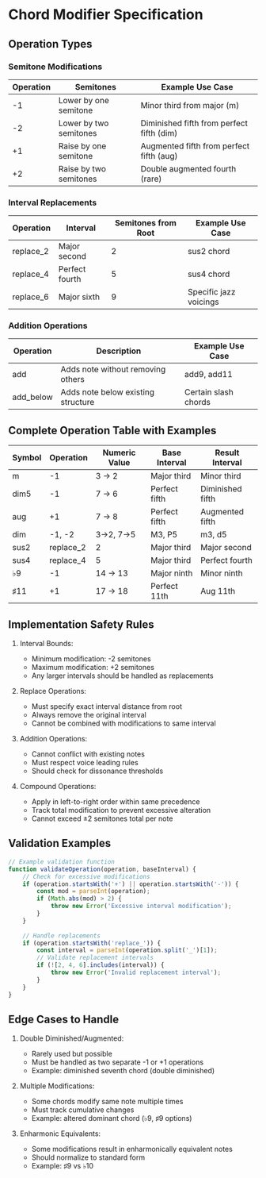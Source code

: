  
# Chord Modifier Specification

## Operation Types

### Semitone Modifications
| Operation | Semitones | Example Use Case |
|-----------|-----------|-----------------|
| -1        | Lower by one semitone | Minor third from major (m) |
| -2        | Lower by two semitones | Diminished fifth from perfect fifth (dim) |
| +1        | Raise by one semitone | Augmented fifth from perfect fifth (aug) |
| +2        | Raise by two semitones | Double augmented fourth (rare) |

### Interval Replacements
| Operation | Interval | Semitones from Root | Example Use Case |
|-----------|----------|---------------------|-----------------|
| replace_2  | Major second | 2 | sus2 chord |
| replace_4  | Perfect fourth | 5 | sus4 chord |
| replace_6  | Major sixth | 9 | Specific jazz voicings |

### Addition Operations
| Operation | Description | Example Use Case |
|-----------|-------------|-----------------|
| add       | Adds note without removing others | add9, add11 |
| add_below | Adds note below existing structure | Certain slash chords |

## Complete Operation Table with Examples

| Symbol | Operation | Numeric Value | Base Interval | Result Interval |
|--------|-----------|---------------|---------------|-----------------|
| m      | -1        | 3 → 2        | Major third   | Minor third     |
| dim5   | -1        | 7 → 6        | Perfect fifth | Diminished fifth|
| aug    | +1        | 7 → 8        | Perfect fifth | Augmented fifth |
| dim    | -1, -2    | 3→2, 7→5     | M3, P5        | m3, d5         |
| sus2   | replace_2 | 2            | Major third   | Major second    |
| sus4   | replace_4 | 5            | Major third   | Perfect fourth  |
| ♭9     | -1        | 14 → 13      | Major ninth   | Minor ninth    |
| ♯11    | +1        | 17 → 18      | Perfect 11th  | Aug 11th       |

## Implementation Safety Rules

1. Interval Bounds:
   - Minimum modification: -2 semitones
   - Maximum modification: +2 semitones
   - Any larger intervals should be handled as replacements

2. Replace Operations:
   - Must specify exact interval distance from root
   - Always remove the original interval
   - Cannot be combined with modifications to same interval

3. Addition Operations:
   - Cannot conflict with existing notes
   - Must respect voice leading rules
   - Should check for dissonance thresholds

4. Compound Operations:
   - Apply in left-to-right order within same precedence
   - Track total modification to prevent excessive alteration
   - Cannot exceed ±2 semitones total per note

## Validation Examples

```javascript
// Example validation function
function validateOperation(operation, baseInterval) {
    // Check for excessive modifications
    if (operation.startsWith('+') || operation.startsWith('-')) {
        const mod = parseInt(operation);
        if (Math.abs(mod) > 2) {
            throw new Error('Excessive interval modification');
        }
    }
    
    // Handle replacements
    if (operation.startsWith('replace_')) {
        const interval = parseInt(operation.split('_')[1]);
        // Validate replacement intervals
        if (![2, 4, 6].includes(interval)) {
            throw new Error('Invalid replacement interval');
        }
    }
}
```

## Edge Cases to Handle

1. Double Diminished/Augmented:
   - Rarely used but possible
   - Must be handled as two separate -1 or +1 operations
   - Example: diminished seventh chord (double diminished)

2. Multiple Modifications:
   - Some chords modify same note multiple times
   - Must track cumulative changes
   - Example: altered dominant chord (♭9, ♯9 options)

3. Enharmonic Equivalents:
   - Some modifications result in enharmonically equivalent notes
   - Should normalize to standard form
   - Example: ♯9 vs ♭10
